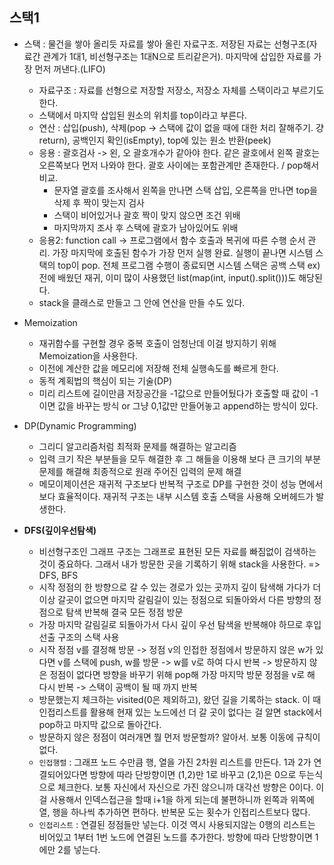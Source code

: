 ## 스택1

- 스택 : 물건을 쌓아 올리듯 자료를 쌓아 올린 자료구조. 저장된 자료는 선형구조(자료간 관계가 1대1, 비선형구조는 1대N으로 트리같은거). 마지막에 삽입한 자료를 가장 먼저 꺼낸다.(LIFO)
  - 자료구조 : 자료를 선형으로 저장할 저장소, 저장소 자체를 스택이라고 부르기도 한다.
  - 스택에서 마지막 삽입된 원소의 위치를 top이라고 부른다.
  - 연산 : 삽입(push), 삭제(pop -> 스택에 값이 없을 때에 대한 처리 잘해주기. 걍 return), 공백인지 확인(isEmpty), top에 있는 원소 반환(peek)
  - 응용 : 괄호검사 -> 왼, 오 괄호개수가 같아야 한다. 같은 괄호에서 왼쪽 괄호는 오른쪽보다 먼저 나와야 한다. 괄호 사이에는 포함관계만 존재한다. / pop해서 비교.
    - 문자열 괄호를 조사해서 왼쪽을 만나면 스택 삽입, 오른쪽을 만나면 top을 삭제 후 짝이 맞는지 검사
    - 스택이 비어있거나 괄호 짝이 맞지 않으면 조건 위배
    - 마지막까지 조사 후 스택에 괄호가 남아있어도 위배
  - 응용2: function call -> 프로그램에서 함수 호출과 복귀에 따른 수행 순서 관리. 가장 마지막에 호출된 함수가 가장 먼저 실행 완료. 실행이 끝나면 시스템 스택의 top이 pop. 전체 프로그램 수행이 종료되면 시스템 스택은 공백 스택 ex)전에 배웠던 재귀, 이미 많이 사용했던 list(map(int, input().split()))도 해당된다.
  - stack을 클래스로 만들고 그 안에 연산을 만들 수도 있다.



- Memoization
  - 재귀함수를 구현할 경우 중복 호출이 엄청난데 이걸 방지하기 위해 Memoization을 사용한다.
  - 이전에 계산한 값을 메모리에 저장해 전체 실행속도를 빠르게 한다.
  - 동적 계획법의 핵심이 되는 기술(DP)
  - 미리 리스트에 길이만큼 저장공간을 -1값으로 만들어뒀다가 호출할 때 값이 -1이면 값을 바꾸는 방식 or 그냥 0,1값만 만들어놓고 append하는 방식이 있다.



- DP(Dynamic Programming)
  - 그리디 알고리즘처럼 최적화 문제를 해결하는 알고리즘
  - 입력 크기 작은 부분들을 모두 해결한 후 그 해들을 이용해 보다 큰 크기의 부분 문제를 해결해 최종적으로 원래 주어진 입력의 문제 해결
  - 메모이제이션은 재귀적 구조보다 반복적 구조로 DP를 구현한 것이 성능 면에서 보다 효율적이다. 재귀적 구조는 내부 시스템 호출 스택을 사용해 오버헤드가 발생한다.



- **DFS(깊이우선탐색)**
  - 비선형구조인 그래프 구조는 그래프로 표현된 모든 자료를 빠짐없이 검색하는 것이 중요하다. 그래서 내가 방문한 곳을 기록하기 위해 stack을 사용한다. => DFS, BFS
  - 시작 정점의 한 방향으로 갈 수 있는 경로가 있는 곳까지 깊이 탐색해 가다가 더 이상 갈곳이 없으면 마지막 갈림길이 있는 정점으로 되돌아와서 다른 방향의 정점으로 탐색 반복해 결국 모든 정점 방문
  - 가장 마지막 갈림길로 되돌아가서 다시 깊이 우선 탐색을 반복해야 하므로 후입선출 구조의 스택 사용
  - 시작 정점 v를 결정해 방문 -> 정점 v의 인접한 정점에서 방문하지 않은 w가 있다면 v를 스택에 push, w를 방문 -> w를 v로 하여 다시 반복 -> 방문하지 않은 정점이 없다면 방향을 바꾸기 위해 pop해 가장 마지막 방문 정점을 v로 해 다시 반복 -> 스택이 공백이 될 때 까지 반복
  - 방문했는지 체크하는 visited(0은 제외하고), 왔던 길을 기록하는 stack. 이 때 인접리스트를 활용해 현재 있는 노드에선 더 갈 곳이 없다는 걸 알면 stack에서 pop하고 마지막 값으로 돌아간다.
  - 방문하지 않은 정점이 여러개면 뭘 먼저 방문할까? 알아서. 보통 이동에 규칙이 없다.
  - `인접행렬` : 그래프 노드 수만큼 행, 열을 가진 2차원 리스트를 만든다. 1과 2가 연결되어있다면 방향에 따라 단방향이면 (1,2)만 1로 바꾸고 (2,1)은 0으로 두는식으로 체크한다. 보통 자신에서 자신으로 가진 않으니까 대각선 방향은 0이다. 이걸 사용해서 인덱스접근을 할때 i+1을 하게 되는데 불편하니까 왼쪽과 위쪽에 열, 행을 하나씩 추가하면 편하다. 반복문 도는 횟수가 인접리스트보다 많다.
  - `인접리스트` : 연결된 정점들만 넣는다. 이것 역시 사용되지않는 0행의 리스트는 비어있고 1부터 1번 노드에 연결된 노드를 추가한다. 방향에 따라 단방향이면 1에만 2를 넣는다.